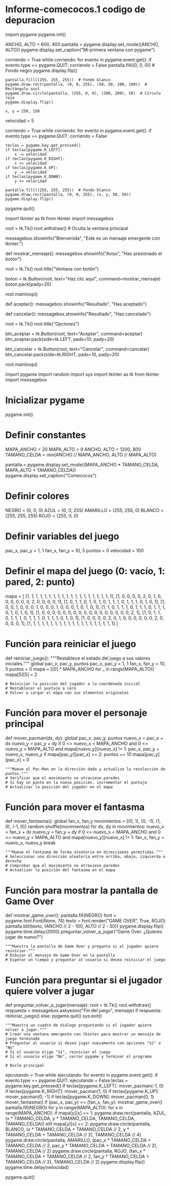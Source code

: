 # Informe-comecocos.1 codigo de depuracion
import pygame
pygame.init()

ANCHO, ALTO = 600, 400
pantalla = pygame.display.set_mode((ANCHO, ALTO))
pygame.display.set_caption("Mi primera ventana con pygame")

corriendo = True
while corriendo:
    for evento in pygame.event.get():
        if evento.type == pygame.QUIT:
            corriendo = False
    pantalla.fill((0, 0, 0))  # Fondo negro
    pygame.display.flip()

    pantalla.fill((255, 255, 255))  # Fondo blanco
    pygame.draw.rect(pantalla, (0, 0, 255), (50, 50, 100, 100))  # Rectángulo azul
    pygame.draw.circle(pantalla, (255, 0, 0), (300, 200), 50)  # Círculo rojo
    pygame.display.flip()

    x, y = 250, 150
velocidad = 5

corriendo = True
while corriendo:
    for evento in pygame.event.get():
        if evento.type == pygame.QUIT:
            corriendo = False
    
    teclas = pygame.key.get_pressed()
    if teclas[pygame.K_LEFT]:
        x -= velocidad
    if teclas[pygame.K_RIGHT]:
        x += velocidad
    if teclas[pygame.K_UP]:
        y -= velocidad
    if teclas[pygame.K_DOWN]:
        y += velocidad
    
    pantalla.fill((255, 255, 255))  # Fondo blanco
    pygame.draw.rect(pantalla, (0, 0, 255), (x, y, 50, 50))
    pygame.display.flip()
    

pygame.quit()

import tkinter as tk
from tkinter import messagebox

root = tk.Tk()
root.withdraw()  # Oculta la ventana principal

messagebox.showinfo("Bienvenida", "Este es un mensaje emergente con tkinter.")


def mostrar_mensaje():
    messagebox.showinfo("Aviso", "Has presionado el botón")

root = tk.Tk()
root.title("Ventana con botón")

boton = tk.Button(root, text="Haz clic aquí", command=mostrar_mensaje)
boton.pack(pady=20)

root.mainloop()

def aceptar():
    messagebox.showinfo("Resultado", "Has aceptado")

def cancelar():
    messagebox.showinfo("Resultado", "Has cancelado")

root = tk.Tk()
root.title("Opciones")

btn_aceptar = tk.Button(root, text="Aceptar", command=aceptar)
btn_aceptar.pack(side=tk.LEFT, padx=10, pady=20)

btn_cancelar = tk.Button(root, text="Cancelar", command=cancelar)
btn_cancelar.pack(side=tk.RIGHT, padx=10, pady=20)

root.mainloop()


import pygame
import random
import sys
import tkinter as tk
from tkinter import messagebox

# Inicializar pygame
pygame.init()

# Definir constantes
MAPA_ANCHO = 20
MAPA_ALTO = 9
ANCHO, ALTO = 1200, 800
TAMANO_CELDA = min(ANCHO // MAPA_ANCHO, ALTO // MAPA_ALTO)

pantalla = pygame.display.set_mode((MAPA_ANCHO * TAMANO_CELDA, MAPA_ALTO * TAMANO_CELDA))
pygame.display.set_caption("Comecocos")

# Definir colores
NEGRO = (0, 0, 0)
AZUL = (0, 0, 255)
AMARILLO = (255, 255, 0)
BLANCO = (255, 255, 255)
ROJO = (255, 0, 0)

# Definir variables del juego
pac_x, pac_y = 1, 1
fan_x, fan_y = 10, 5
puntos = 0
velocidad = 100

# Definir el mapa del juego (0: vacío, 1: pared, 2: punto)
mapa = [
    [1, 1, 1, 1, 1, 1, 1, 1, 1, 1, 1, 1, 1, 1, 1, 1, 1, 1, 1, 1],
    [1, 0, 0, 0, 0, 2, 0, 1, 0, 0, 0, 0, 0, 0, 2, 0, 0, 0, 0, 1],
    [1, 0, 1, 1, 0, 1, 0, 1, 0, 1, 1, 1, 0, 1, 1, 1, 0, 1, 0, 1],
    [1, 0, 0, 1, 0, 0, 0, 1, 0, 0, 0, 1, 0, 0, 0, 1, 0, 1, 0, 1],
    [1, 1, 0, 1, 1, 1, 0, 1, 1, 1, 0, 1, 1, 1, 0, 1, 0, 1, 0, 1],
    [1, 0, 0, 0, 0, 0, 0, 0, 0, 0, 0, 0, 0, 0, 0, 0, 0, 0, 2, 1],
    [1, 0, 1, 1, 0, 1, 1, 1, 0, 1, 1, 1, 0, 1, 1, 1, 0, 1, 0, 1],
    [1, 0, 0, 0, 0, 2, 0, 1, 0, 0, 0, 0, 0, 0, 2, 0, 0, 0, 0, 1],
    [1, 1, 1, 1, 1, 1, 1, 1, 1, 1, 1, 1, 1, 1, 1, 1, 1, 1, 1, 1]
]


# Función para reiniciar el juego
def reiniciar_juego():
    """Restablece el estado del juego a sus valores iniciales."""
    global pac_x, pac_y, puntos
    pac_x, pac_y = 1, 1
    fan_x, fan_y = 10, 5
    puntos = 0
    mapa = [[0] * MAPA_ANCHO for _ in range(MAPA_ALTO)]
    mapa[5][5] = 2


    # Reiniciar la posición del jugador a la coordenada inicial
    # Restablecer el puntaje a cero
    # Volver a cargar el mapa con sus elementos originales

# Función para mover el personaje principal
def mover_pacman(dx, dy):
    global pac_x, pac_y, puntos
    nuevo_x = pac_x + dx
    nuevo_y = pac_y + dy
    if 0 <= nuevo_x < MAPA_ANCHO and 0 <= nuevo_y < MAPA_ALTO and mapa[nuevo_y][nuevo_x] != 1:
        pac_x, pac_y = nuevo_x, nuevo_y
        if mapa[pac_y][pac_x] == 2:
            puntos += 10
            mapa[pac_y][pac_x] = 0

    """Mueve el Pac-Man en la dirección dada y actualiza la recolección de puntos."""
    # Verificar que el movimiento no atraviese paredes
    # Si hay un punto en la nueva posición, incrementar el puntaje
    # Actualizar la posición del jugador en el mapa

# Función para mover el fantasma
def mover_fantasma():
    global fan_x, fan_y
    movimientos = [(0, 1), (0, -1), (1, 0), (-1, 0)]
    random.shuffle(movimientos)
    for dx, dy in movimientos:
        nuevo_x = fan_x + dx
        nuevo_y = fan_y + dy
        if 0 <= nuevo_x < MAPA_ANCHO and 0 <= nuevo_y < MAPA_ALTO and mapa[nuevo_y][nuevo_x] != 1:
            fan_x, fan_y = nuevo_x, nuevo_y
            break


    """Mueve el fantasma de forma aleatoria en direcciones permitidas."""
    # Seleccionar una dirección aleatoria entre arriba, abajo, izquierda o derecha
    # Comprobar que el movimiento no atraviese paredes
    # Actualizar la posición del fantasma en el mapa

# Función para mostrar la pantalla de Game Over
def mostrar_game_over():
    pantalla.fill(NEGRO)
    font = pygame.font.Font(None, 74)
    texto = font.render("GAME OVER", True, ROJO)
    pantalla.blit(texto, (ANCHO // 2 - 100, ALTO // 2 - 50))
    pygame.display.flip()
    pygame.time.delay(2000)
    preguntar_volver_a_jugar("Game Over. ¿Quieres jugar de nuevo?")



    """Muestra la pantalla de Game Over y pregunta si el jugador quiere reiniciar."""
    # Dibujar el mensaje de Game Over en la pantalla
    # Esperar un tiempo y preguntar al usuario si desea reiniciar el juego

# Función para preguntar si el jugador quiere volver a jugar
def preguntar_volver_a_jugar(mensaje):
    root = tk.Tk()
    root.withdraw()
    respuesta = messagebox.askyesno("Fin del juego", mensaje)
    if respuesta:
        reiniciar_juego()
    else:
        pygame.quit()
        sys.exit()

    """Muestra un cuadro de diálogo preguntando si el jugador quiere volver a jugar."""
    # Crear una ventana emergente con tkinter para mostrar un mensaje de juego terminado
    # Preguntar al usuario si desea jugar nuevamente con opciones "Sí" o "No"
    # Si el usuario elige "Sí", reiniciar el juego
    # Si el usuario elige "No", cerrar pygame y terminar el programa

    # Bucle principal
ejecutando = True
while ejecutando:
    for evento in pygame.event.get():
        if evento.type == pygame.QUIT:
            ejecutando = False
    teclas = pygame.key.get_pressed()
    if teclas[pygame.K_LEFT]:
        mover_pacman(-1, 0)
    if teclas[pygame.K_RIGHT]:
        mover_pacman(1, 0)
    if teclas[pygame.K_UP]:
        mover_pacman(0, -1)
    if teclas[pygame.K_DOWN]:
        mover_pacman(0, 1)
    mover_fantasma()
    if (pac_x, pac_y) == (fan_x, fan_y):
        mostrar_game_over()
    pantalla.fill(NEGRO)
    for y in range(MAPA_ALTO):
        for x in range(MAPA_ANCHO):
            if mapa[y][x] == 1:
                pygame.draw.rect(pantalla, AZUL, (x * TAMANO_CELDA, y * TAMANO_CELDA, TAMANO_CELDA, TAMANO_CELDA))
            elif mapa[y][x] == 2:
                pygame.draw.circle(pantalla, BLANCO, (x * TAMANO_CELDA + TAMANO_CELDA // 2, y * TAMANO_CELDA + TAMANO_CELDA // 2), TAMANO_CELDA // 4)
    pygame.draw.circle(pantalla, AMARILLO, (pac_x * TAMANO_CELDA + TAMANO_CELDA // 2, pac_y * TAMANO_CELDA + TAMANO_CELDA // 2), TAMANO_CELDA // 2)
    pygame.draw.circle(pantalla, ROJO, (fan_x * TAMANO_CELDA + TAMANO_CELDA // 2, fan_y * TAMANO_CELDA + TAMANO_CELDA // 2), TAMANO_CELDA // 2)
    pygame.display.flip()
    pygame.time.delay(velocidad)

pygame.quit()     
